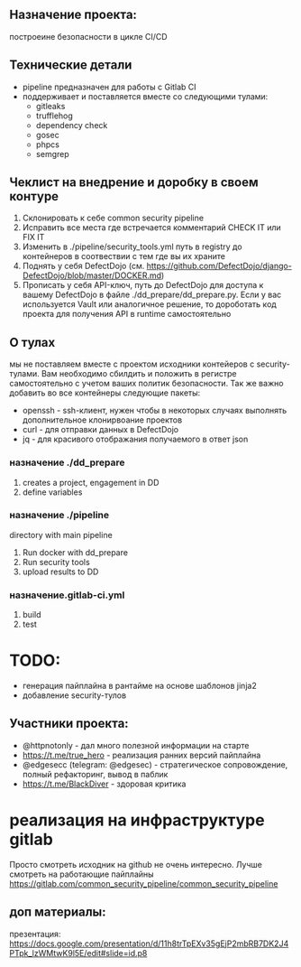 ## Назначение проекта:

построеине безопасности в цикле CI/CD

## Технические детали
- pipeline предназначен для работы с Gitlab CI
- поддерживает и поставляется вместе со следующими тулами:
  - gitleaks
  - trufflehog
  - dependency check
  - gosec
  - phpcs
  - semgrep



## Чеклист на внедрение и доробку в своем контуре
1. Склонировать к себе common security pipeline
2. Исправить все места где встречается комментарий CHECK IT или FIX IT
3. Изменить в ./pipeline/security_tools.yml путь в registry до контейнеров в соотвествии с тем где вы их храните
4. Поднять у себя DefectDojo (см. https://github.com/DefectDojo/django-DefectDojo/blob/master/DOCKER.md)
5. Прописать у себя API-ключ, путь до DefectDojo для доступа к вашему DefectDojo в файле ./dd_prepare/dd_prepare.py. Если у вас используется Vault или аналогичное решение, то дороботать код проекта для получения API в runtime самостоятельно


## О тулах
мы не поставляем вместе с проектом исходники контейеров с security-тулами. Вам необходимо сбилдить и положить в регистре самостоятельно с учетом ваших политик безопасности. Так же важно добавить во все контейнеры следующие пакеты:
- openssh - ssh-клиент, нужен чтобы в некоторых случаях выполнять дополнительное клонирвоание проектов
- curl - для отправки данных в DefectDojo
- jq - для красивого отображания получаемого в ответ json


### назначение ./dd_prepare 
1. creates a project, engagement in DD
2. define variables

### назначение ./pipeline
directory with main pipeline
1. Run docker with dd_prepare
2. Run security tools
3. upload results to DD

### назначение.gitlab-ci.yml
1. build
2. test


# TODO:
- генерация пайплайна в рантайме на основе шаблонов jinja2
- добавление security-тулов

## Участники проекта:
- @httpnotonly - дал много полезной информации на старте
- https://t.me/true_hero - реализация ранних версий пайплайна
- @edgesecc (telegram: @edgesec) - стратегическое сопровождение, полный рефакторинг, вывод в паблик
- https://t.me/BlackDiver - здоровая критика


# реализация на инфраструктуре gitlab
Просто смотреть исходник на github не очень интересно. Лучше смотреть на работающие пайплайны
https://gitlab.com/common_security_pipeline/common_security_pipeline


## доп материалы:
презентация: https://docs.google.com/presentation/d/11h8trTpEXv35gEjP2mbRB7DK2J4PTpk_lzWMtwK9l5E/edit#slide=id.p8


